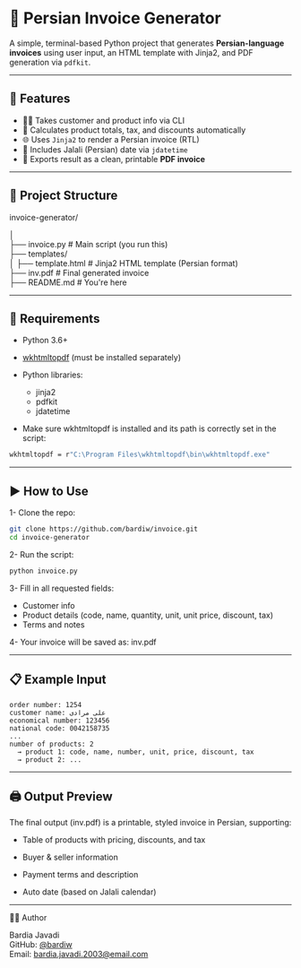 # 🧾 Persian Invoice Generator

A simple, terminal-based Python project that generates **Persian-language invoices** using user input, an HTML template with Jinja2, and PDF generation via `pdfkit`.

---

## 📌 Features

- 🧑‍💼 Takes customer and product info via CLI
- 🧾 Calculates product totals, tax, and discounts automatically
- 🌐 Uses `Jinja2` to render a Persian invoice (RTL)
- 📅 Includes Jalali (Persian) date via `jdatetime`
- 📄 Exports result as a clean, printable **PDF invoice**

---

## 📁 Project Structure

invoice-generator/

│   
├── invoice.py # Main script (you run this)   
├── templates/   
│ ├── template.html # Jinja2 HTML template (Persian format)  
├── inv.pdf # Final generated invoice  
├── README.md # You're here  


---

## 🔧 Requirements

- Python 3.6+
- [wkhtmltopdf](https://wkhtmltopdf.org/downloads.html) (must be installed separately)
- Python libraries:
  - jinja2
  - pdfkit
  - jdatetime

- Make sure wkhtmltopdf is installed and its path is correctly set in the script:

```bash
wkhtmltopdf = r"C:\Program Files\wkhtmltopdf\bin\wkhtmltopdf.exe"
```
  ---

  ## ▶️ How to Use
1- Clone the repo:

```bash
git clone https://github.com/bardiw/invoice.git
cd invoice-generator
```

2- Run the script:

```bash
python invoice.py
```
3- Fill in all requested fields:
- Customer info
- Product details (code, name, quantity, unit, unit price, discount, tax)
- Terms and notes

4- Your invoice will be saved as: inv.pdf

---

## 📋 Example Input
```
order number: 1254
customer name: علی مرادی
economical number: 123456
national code: 0042158735
...
number of products: 2
  → product 1: code, name, number, unit, price, discount, tax
  → product 2: ...
```

---

## 🖨️ Output Preview
The final output (inv.pdf) is a printable, styled invoice in Persian, supporting:

- Table of products with pricing, discounts, and tax

- Buyer & seller information

- Payment terms and description

- Auto date (based on Jalali calendar)

---
  
👨‍💻 Author

 Bardia Javadi   
 GitHub: [@bardiw](https://github.com/bardiw)  
  Email: bardia.javadi.2003@email.com  

